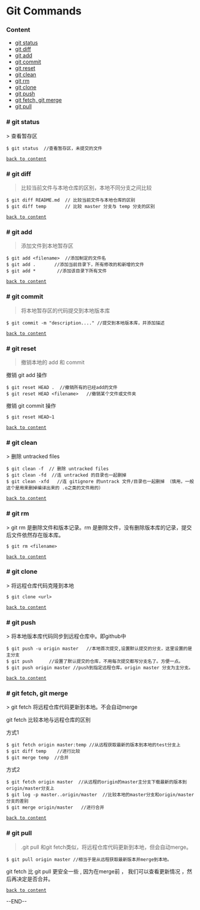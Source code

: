 # Git Commands

<h3 id="content">Content</h3>

- [git status](#gss)
- [git diff](#gdf)
- [git add](#gad)
- [git commit](#gct)
- [git reset](#grt)
- [git clean](#gcn)
- [git rm](#grm)
- [git clone](#gce)
- [git push](#gph)
- [git fetch, git merge](#gfh)
- [git pull](#gpl)



<h3 id="gss"># git status</h3>
> 查看暂存区

```shell
$ git status  //查看暂存区，未提交的文件
```

[`back to content`](#content)

<h3 id="gdf"># git diff</h3>

> 比较当前文件与本地仓库的区别，本地不同分支之间比较

```shell
$ git diff README.md  // 比较当前文件与本地仓库的区别
$ git diff temp       // 比较 master 分支与 temp 分支的区别
```

[`back to content`](#content)



<h3 id="gad"># git add</h3>

> 添加文件到本地暂存区

```shell
$ git add <filename>  //添加制定的文件名  
$ git add .       //添加当前目录下，所有修改的和新增的文件
$ git add *        //添加该目录下所有文件 
```

[`back to content`](#content)



<h3 id="gct"># git commit</h3>

> 将本地暂存区的代码提交到本地版本库
```shell
$ git commit -m "description...." //提交到本地版本库，并添加描述 
```

[`back to content`](#content)



<h3 id="grt"># git reset</h3>

> 撤销本地的 add 和 commit

撤销 git add 操作

```shell
$ git reset HEAD .  //撤销所有的已经add的文件
$ git reset HEAD <filename>   //撤销某个文件或文件夹
```

撤销 git commit 操作

```shell
$ git reset HEAD~1
```



[`back to content`](#content)


<h3 id="gcn"># git clean</h3>
> 删除 untracked files

```shell
$ git clean -f  // 删除 untracked files
$ git clean -fd  //连 untracked 的目录也一起删掉
$ git clean -xfd   //连 gitignore 的untrack 文件/目录也一起删掉 （慎用，一般这个是用来删掉编译出来的 .o之类的文件用的）
```

[`back to content`](#content)


<h3 id="grm"># git rm</h3>
> git rm 是删除文件和版本记录。rm 是删除文件，没有删除版本库的记录，提交后文件依然存在版本库。

```shell
$ git rm <filename>
```


[`back to content`](#content)

<h3 id="gce"># git clone</h3>
> 将远程仓库代码克隆到本地

```shell
$ git clone <url>
```

[`back to content`](#content)



<h3 id="gph"># git push</h3>
> 将本地版本库代码同步到远程仓库中。即github中

```shell
$ git push -u origin master   //本地首次提交,设置默认提交的分支，这里设置的是主分支
$ git push      //设置了默认提交的仓库，不用每次提交都写分支名了。方便一点。
$ git push origin master //push到指定远程仓库。origin master 分支为主分支。
```

[`back to content`](#content)



<h3 id="gce"># git fetch, git merge</h3>
> git fetch 将远程仓库代码更新到本地。不会自动merge

git fetch 比较本地与远程仓库的区别

方式1

```shell
$ git fetch origin master:temp //从远程获取最新的版本到本地的test分支上
$ git diff temp    //进行比较
$ git merge temp  //合并
```

方式2

```shell
$ git fetch origin master  //从远程的origin的master主分支下载最新的版本到origin/master分支上  
$ git log -p master..origin/master  //比较本地的master分支和origin/master分支的差别 
$ git merge origin/master   //进行合并  
```

[`back to content`](#content)



<h3 id="gpl"># git pull</h3>

> .git pull 和git fetch类似，将远程仓库代码更新到本地，但会自动merge。

```shell
$ git pull origin master //相当于是从远程获取最新版本并merge到本地。
```

git fetch 比 git pull 更安全一些 , 因为在merge前 ， 我们可以查看更新情况 ，然后再决定是否合并。

[`back to content`](#content)

--END--